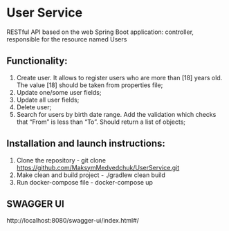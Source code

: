 # User Service


RESTful API based on the web Spring Boot application: controller, responsible for the resource named Users

Functionality:
-
1. Create user. It allows to register users who are more than [18] years old. The value [18] should be taken from properties file;
2. Update one/some user fields;
3. Update all user fields;
4. Delete user;
5. Search for users by birth date range. Add the validation which checks that “From” is less than “To”.  Should return a list of objects;

Installation and launch instructions:
-
1. Clone the repository - git clone https://github.com/MaksymMedvedchuk/UserService.git
2. Make clean and build project - ./gradlew clean build
3. Run docker-compose file - docker-compose up


SWAGGER UI
-
http://localhost:8080/swagger-ui/index.html#/

